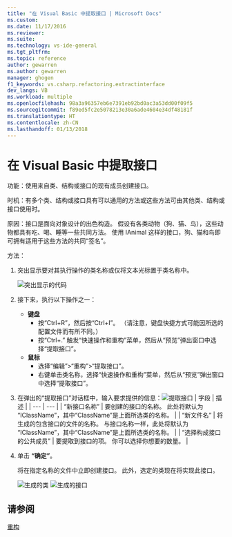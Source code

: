 ```yaml
---
title: "在 Visual Basic 中提取接口 | Microsoft Docs"
ms.custom: 
ms.date: 11/17/2016
ms.reviewer: 
ms.suite: 
ms.technology: vs-ide-general
ms.tgt_pltfrm: 
ms.topic: reference
author: gewarren
ms.author: gewarren
manager: ghogen
f1_keywords: vs.csharp.refactoring.extractinterface
dev_langs: VB
ms.workload: multiple
ms.openlocfilehash: 98a3a96357eb6e7391eb92bd0ac3a53dd00f09f5
ms.sourcegitcommit: f89ed5fc2e5078213e30a6ade4604e34df48181f
ms.translationtype: HT
ms.contentlocale: zh-CN
ms.lasthandoff: 01/13/2018
---
```

# <a name="extract-an-interface-in-visual-basic"></a>在 Visual Basic 中提取接口

功能：使用来自类、结构或接口的现有成员创建接口。

时机：有多个类、结构或接口具有可以通用的方法或这些方法可由其他类、结构或接口使用时。

原因：接口是面向对象设计的出色构造。  假设有各类动物（狗、猫、鸟），这些动物都具有吃、喝、睡等一些共同方法。  使用 IAnimal 这样的接口，狗、猫和鸟即可拥有适用于这些方法的共同“签名”。  

方法：

1. 突出显示要对其执行操作的类名称或仅将文本光标置于类名称中。

   ![突出显示的代码](media/extractinterface-highlight-vb.png)

1. 接下来，执行以下操作之一：
   * **键盘**
     * 按“Ctrl+R”，然后按“Ctrl+I”。  （请注意，键盘快捷方式可能因所选的配置文件而有所不同。）
     * 按“Ctrl+.” 触发“快速操作和重构”菜单，然后从“预览”弹出窗口中选择“提取接口”。
   * **鼠标**
     * 选择“编辑”>“重构”>“提取接口”。
     * 右键单击类名称，选择“快速操作和重构”菜单，然后从“预览”弹出窗口中选择“提取接口”。

1. 在弹出的“提取接口”对话框中，输入要求提供的信息：![提取接口](media/extractinterface-dialog-vb.png)
   | 字段 | 描述 |
   | --- | --- |
   | “新接口名称” | 要创建的接口的名称。 此处将默认为 “IClassName”，其中“ClassName”是上面所选类的名称。 |
   | “新文件名” | 将生成的包含接口的文件的名称。 与接口名称一样，此处将默认为 “IClassName”，其中“ClassName”是上面所选类的名称。 |
   | “选择构成接口的公共成员” | 要提取到接口的项。  你可以选择你想要的数量。 |

1. 单击 **“确定”**。

   将在指定名称的文件中立即创建接口。  此外，选定的类现在将实现此接口。

   ![生成的类](media/extractinterface-class-vb.png)
   ![生成的接口](media/extractinterface-interface-vb.png)

## <a name="see-also"></a>请参阅

[重构](../refactoring-in-visual-studio.md)
